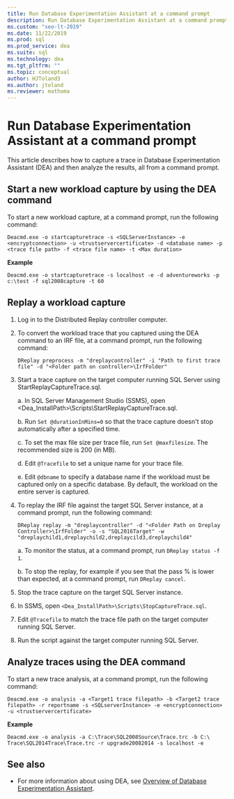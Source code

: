 ```yaml
---
title: Run Database Experimentation Assistant at a command prompt
description: Run Database Experimentation Assistant at a command prompt
ms.custom: "seo-lt-2019"
ms.date: 11/22/2019
ms.prod: sql
ms.prod_service: dea
ms.suite: sql
ms.technology: dea
ms.tgt_pltfrm: ""
ms.topic: conceptual
author: HJToland3
ms.author: jtoland
ms.reviewer: mathoma
---
```


# Run Database Experimentation Assistant at a command prompt

This article describes how to capture a trace in Database Experimentation Assistant (DEA) and then analyze the results, all from a command prompt.

## Start a new workload capture by using the DEA command

To start a new workload capture, at a command prompt, run the following command:

`Deacmd.exe -o startcapturetrace -s <SQLServerInstance> -e <encryptconnection> -u <trustservercertificate> -d <database name> -p <trace file path> -f <trace file name> -t <Max duration>`

**Example**

`Deacmd.exe -o startcapturetrace -s localhost -e -d adventureworks -p c:\test -f sql2008capture -t 60`

## Replay a workload capture

1. Log in to the Distributed Replay controller computer.
2. To convert the workload trace that you captured using the DEA command to an IRF file, at a command prompt, run the following command:

    `DReplay preprocess -m "dreplaycontroller" -i "Path to first trace file" -d "<Folder path on controller>\IrfFolder"`

3. Start a trace capture on the target computer running SQL Server using StartReplayCaptureTrace.sql.

    a.  In SQL Server Management Studio (SSMS), open <Dea_InstallPath\>\Scripts\StartReplayCaptureTrace.sql.

    b.  Run `Set @durationInMins=0` so that the trace capture doesn't stop automatically after a specified time.

    c.  To set the max file size per trace file, run `Set @maxfilesize`. The recommended size is 200 (in MB).

    d.  Edit `@Tracefile` to set a unique name for your trace file.

    e.  Edit `@dbname` to specify a database name if the workload must be captured only on a specific database. By default, the workload on the entire server is captured.

4. To replay the IRF file against the target SQL Server instance, at a command prompt, run the following command:

    `DReplay replay -m "dreplaycontroller" -d "<Folder Path on Dreplay Controller>\IrfFolder" -o -s "SQL2016Target" -w "dreplaychild1,dreplaychild2,dreplaycild3,dreplaychild4"`

    a.  To monitor the status, at a command prompt, run `DReplay status -f 1`.

    b.  To stop the replay, for example if you see that the pass % is lower than expected, at a command prompt, run `DReplay cancel`.

5. Stop the trace capture on the target SQL Server instance.
6. In SSMS, open `<Dea_InstallPath>\Scripts\StopCaptureTrace.sql`.
7. Edit `@Tracefile` to match the trace file path on the target computer running SQL Server.
8. Run the script against the target computer running SQL Server.

## Analyze traces using the DEA command

To start a new trace analysis, at a command prompt, run the following command:

`Deacmd.exe -o analysis -a <Target1 trace filepath> -b <Target2 trace filepath> -r reportname -s <SQLserverInstance> -e <encryptconnection> -u <trustservercertificate>`

**Example**

`Deacmd.exe -o analysis -a C:\Trace\SQL2008Source\Trace.trc -b C:\ Trace\SQL2014Trace\Trace.trc -r upgrade20082014 -s localhost -e`

## See also

- For more information about using DEA, see [Overview of Database Experimentation Assistant](database-experimentation-assistant-overview.md).
